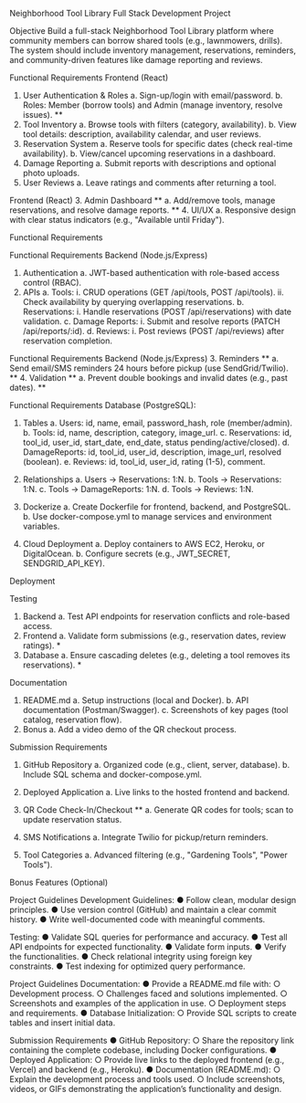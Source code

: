 Neighborhood Tool Library
Full Stack Development Project


Objective
Build a full-stack Neighborhood Tool Library platform where community members 
can borrow shared tools (e.g., lawnmowers, drills). The system should include 
inventory management, reservations, reminders, and community-driven features 
like damage reporting and reviews.


Functional Requirements
Frontend (React)
1. User Authentication & Roles
a. Sign-up/login with email/password.
b. Roles: Member (borrow tools) and Admin (manage inventory, resolve issues). **
2. Tool Inventory
a. Browse tools with filters (category, availability).
b. View tool details: description, availability calendar, and user reviews.
3. Reservation System
a. Reserve tools for specific dates (check real-time availability).
b. View/cancel upcoming reservations in a dashboard.
4. Damage Reporting
a. Submit reports with descriptions and optional photo uploads.
5. User Reviews
a. Leave ratings and comments after returning a tool.


Frontend (React)
3. Admin Dashboard **
a. Add/remove tools, manage reservations, and resolve damage reports. **
4. UI/UX
a. Responsive design with clear status indicators (e.g., "Available until Friday").

Functional Requirements


Functional Requirements
Backend (Node.js/Express)
1. Authentication
a. JWT-based authentication with role-based access control (RBAC).
2. APIs
a. Tools:
i. CRUD operations (GET /api/tools, POST /api/tools).
ii. Check availability by querying overlapping reservations.
b. Reservations:
i. Handle reservations (POST /api/reservations) with date validation.
c. Damage Reports:
i. Submit and resolve reports (PATCH /api/reports/:id).
d. Reviews:
i. Post reviews (POST /api/reviews) after reservation completion.


Functional Requirements
Backend (Node.js/Express)
3. Reminders **
a. Send email/SMS reminders 24 hours before pickup (use SendGrid/Twilio). **
4. Validation **
a. Prevent double bookings and invalid dates (e.g., past dates). **


Functional Requirements
Database (PostgreSQL):
1. Tables
a. Users: id, name, email, password_hash, role (member/admin).
b. Tools: id, name, description, category, image_url.
c. Reservations: id, tool_id, user_id, start_date, end_date, status 
pending/active/closed).
d. DamageReports: id, tool_id, user_id, description, image_url, resolved (boolean).
e. Reviews: id, tool_id, user_id, rating (1-5), comment.
2. Relationships
a. Users → Reservations: 1:N.
b. Tools → Reservations: 1:N.
c. Tools → DamageReports: 1:N.
d. Tools → Reviews: 1:N.


1. Dockerize
a. Create Dockerfile for frontend, backend, and PostgreSQL.
b. Use docker-compose.yml to manage services and environment variables.
2. Cloud Deployment
a. Deploy containers to AWS EC2, Heroku, or DigitalOcean.
b. Configure secrets (e.g., JWT_SECRET, SENDGRID_API_KEY).

Deployment


Testing
1. Backend
a. Test API endpoints for reservation conflicts and role-based access.
2. Frontend
a. Validate form submissions (e.g., reservation dates, review ratings). *
3. Database
a. Ensure cascading deletes (e.g., deleting a tool removes its reservations). *


Documentation
1. README.md
a. Setup instructions (local and Docker).
b. API documentation (Postman/Swagger).
c. Screenshots of key pages (tool catalog, reservation flow).
2. Bonus
a. Add a video demo of the QR checkout process.


Submission Requirements
1. GitHub Repository
a. Organized code (e.g., client, server, database).
b. Include SQL schema and docker-compose.yml.
2. Deployed Application
a. Live links to the hosted frontend and backend.


1. QR Code Check-In/Checkout  **
a. Generate QR codes for tools; scan to update reservation status.
2. SMS Notifications
a. Integrate Twilio for pickup/return reminders.
3. Tool Categories
a. Advanced filtering (e.g., "Gardening Tools", "Power Tools").

Bonus Features (Optional)


Project Guidelines
Development Guidelines:
● Follow clean, modular design principles.
● Use version control (GitHub) and maintain a clear commit history.
● Write well-documented code with meaningful comments.

Testing:
● Validate SQL queries for performance and accuracy.
● Test all API endpoints for expected functionality.
● Validate form inputs.
● Verify the functionalities.
● Check relational integrity using foreign key constraints.
● Test indexing for optimized query performance.


Project Guidelines
Documentation:
● Provide a README.md file with:
○ Development process.
○ Challenges faced and solutions implemented.
○ Screenshots and examples of the application in use.
○ Deployment steps and requirements.
● Database Initialization:
○ Provide SQL scripts to create tables and insert initial data.


Submission Requirements
● GitHub Repository:
○ Share the repository link containing the complete codebase, including Docker 
configurations.
● Deployed Application:
○ Provide live links to the deployed frontend (e.g., Vercel) and backend (e.g., Heroku).
● Documentation (README.md):
○ Explain the development process and tools used.
○ Include screenshots, videos, or GIFs demonstrating the application’s functionality and 
design.

